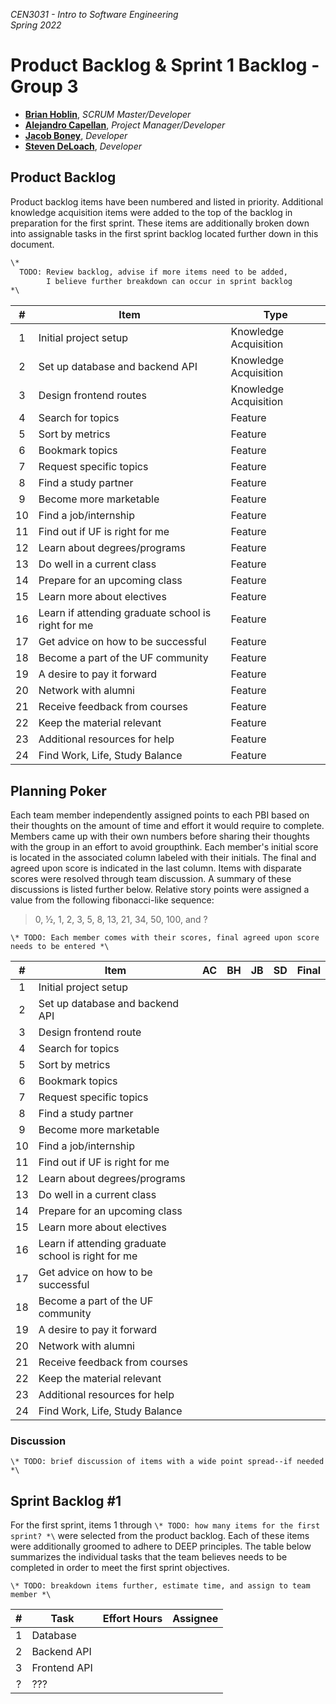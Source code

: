 _CEN3031 - Intro to Software Engineering_  
_Spring 2022_

# Product Backlog & Sprint 1 Backlog - Group 3

- **[Brian Hoblin](https://github.com/GoonerBrian)**, _SCRUM Master/Developer_
- **[Alejandro Capellan](https://github.com/acapellan)**, _Project Manager/Developer_
- **[Jacob Boney](https://github.com/jacobboney)**, _Developer_
- **[Steven DeLoach](https://github.com/sfdeloach)**, _Developer_

## Product Backlog

Product backlog items have been numbered and listed in priority. Additional knowledge acquisition
items were added to the top of the backlog in preparation for the first sprint. These items are
additionally broken down into assignable tasks in the first sprint backlog located further down in
this document.

```txt
\*
  TODO: Review backlog, advise if more items need to be added,
        I believe further breakdown can occur in sprint backlog
*\
```

|  #  | Item                                               | Type                  |
| :-: | -------------------------------------------------- | --------------------- |
|  1  | Initial project setup                              | Knowledge Acquisition |
|  2  | Set up database and backend API                    | Knowledge Acquisition |
|  3  | Design frontend routes                             | Knowledge Acquisition |
|  4  | Search for topics                                  | Feature               |
|  5  | Sort by metrics                                    | Feature               |
|  6  | Bookmark topics                                    | Feature               |
|  7  | Request specific topics                            | Feature               |
|  8  | Find a study partner                               | Feature               |
|  9  | Become more marketable                             | Feature               |
| 10  | Find a job/internship                              | Feature               |
| 11  | Find out if UF is right for me                     | Feature               |
| 12  | Learn about degrees/programs                       | Feature               |
| 13  | Do well in a current class                         | Feature               |
| 14  | Prepare for an upcoming class                      | Feature               |
| 15  | Learn more about electives                         | Feature               |
| 16  | Learn if attending graduate school is right for me | Feature               |
| 17  | Get advice on how to be successful                 | Feature               |
| 18  | Become a part of the UF community                  | Feature               |
| 19  | A desire to pay it forward                         | Feature               |
| 20  | Network with alumni                                | Feature               |
| 21  | Receive feedback from courses                      | Feature               |
| 22  | Keep the material relevant                         | Feature               |
| 23  | Additional resources for help                      | Feature               |
| 24  | Find Work, Life, Study Balance                     | Feature               |

## Planning Poker

Each team member independently assigned points to each PBI based on their thoughts on the amount of
time and effort it would require to complete. Members came up with their own numbers before sharing
their thoughts with the group in an effort to avoid groupthink. Each member's initial score is located
in the associated column labeled with their initials. The final and agreed upon score is indicated in
the last column. Items with disparate scores were resolved through team discussion. A summary of these
discussions is listed further below. Relative story points were assigned a value from the following
fibonacci-like sequence:

> 0, ½, 1, 2, 3, 5, 8, 13, 21, 34, 50, 100, and ?

`\* TODO: Each member comes with their scores, final agreed upon score needs to be entered *\`

|  #  | Item                                               | AC  | BH  | JB  | SD  | Final |
| :-: | -------------------------------------------------- | :-: | :-: | :-: | :-: | :---: |
|  1  | Initial project setup                              |     |     |     |     |       |
|  2  | Set up database and backend API                    |     |     |     |     |       |
|  3  | Design frontend route                              |     |     |     |     |       |
|  4  | Search for topics                                  |     |     |     |     |       |
|  5  | Sort by metrics                                    |     |     |     |     |       |
|  6  | Bookmark topics                                    |     |     |     |     |       |
|  7  | Request specific topics                            |     |     |     |     |       |
|  8  | Find a study partner                               |     |     |     |     |       |
|  9  | Become more marketable                             |     |     |     |     |       |
| 10  | Find a job/internship                              |     |     |     |     |       |
| 11  | Find out if UF is right for me                     |     |     |     |     |       |
| 12  | Learn about degrees/programs                       |     |     |     |     |       |
| 13  | Do well in a current class                         |     |     |     |     |       |
| 14  | Prepare for an upcoming class                      |     |     |     |     |       |
| 15  | Learn more about electives                         |     |     |     |     |       |
| 16  | Learn if attending graduate school is right for me |     |     |     |     |       |
| 17  | Get advice on how to be successful                 |     |     |     |     |       |
| 18  | Become a part of the UF community                  |     |     |     |     |       |
| 19  | A desire to pay it forward                         |     |     |     |     |       |
| 20  | Network with alumni                                |     |     |     |     |       |
| 21  | Receive feedback from courses                      |     |     |     |     |       |
| 22  | Keep the material relevant                         |     |     |     |     |       |
| 23  | Additional resources for help                      |     |     |     |     |       |
| 24  | Find Work, Life, Study Balance                     |     |     |     |     |       |

### Discussion

`\* TODO: brief discussion of items with a wide point spread--if needed *\`

## Sprint Backlog #1

For the first sprint, items 1 through `\* TODO: how many items for the first sprint? *\` were selected
from the product backlog. Each of these items were additionally groomed to adhere to DEEP principles.
The table below summarizes the individual tasks that the team believes needs to be completed in order
to meet the first sprint objectives.

`\* TODO: breakdown items further, estimate time, and assign to team member *\`

|  #  | Task         | Effort Hours | Assignee |
| :-: | ------------ | :----------: | :------: |
|  1  | Database     |              |          |
|  2  | Backend API  |              |          |
|  3  | Frontend API |              |          |
|  ?  | ???          |              |          |
